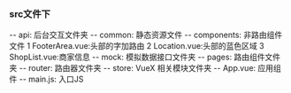 ### src文件下
-- api: 后台交互文件夹
-- common: 静态资源文件
-- components: 非路由组件文件
 1 FooterArea.vue:头部的字加路由
 2 Location.vue:头部的蓝色区域
 3 ShopList.vue:商家信息
-- mock: 模拟数据接口文件夹
-- pages: 路由组件文件夹
-- router: 路由器文件夹
-- store: VueX 相关模块文件夹
-- App.vue: 应用组件
-- main.js: 入口JS
